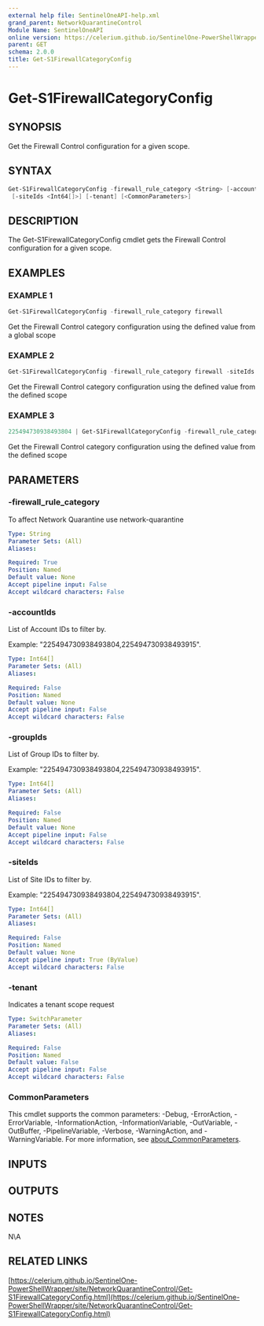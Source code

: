 ```yaml
---
external help file: SentinelOneAPI-help.xml
grand_parent: NetworkQuarantineControl
Module Name: SentinelOneAPI
online version: https://celerium.github.io/SentinelOne-PowerShellWrapper/site/NetworkQuarantineControl/Get-S1FirewallCategoryConfig.html
parent: GET
schema: 2.0.0
title: Get-S1FirewallCategoryConfig
---
```


# Get-S1FirewallCategoryConfig

## SYNOPSIS
Get the Firewall Control configuration for a given scope.

## SYNTAX

```powershell
Get-S1FirewallCategoryConfig -firewall_rule_category <String> [-accountIds <Int64[]>] [-groupIds <Int64[]>]
 [-siteIds <Int64[]>] [-tenant] [<CommonParameters>]
```

## DESCRIPTION
The Get-S1FirewallCategoryConfig cmdlet gets the Firewall Control configuration for a given scope.

## EXAMPLES

### EXAMPLE 1
```powershell
Get-S1FirewallCategoryConfig -firewall_rule_category firewall
```

Get the Firewall Control category configuration using the defined value from a global scope

### EXAMPLE 2
```powershell
Get-S1FirewallCategoryConfig -firewall_rule_category firewall -siteIds 225494730938493804
```

Get the Firewall Control category configuration using the defined value from the defined scope

### EXAMPLE 3
```powershell
225494730938493804 | Get-S1FirewallCategoryConfig -firewall_rule_category firewall
```

Get the Firewall Control category configuration using the defined value from the defined scope

## PARAMETERS

### -firewall_rule_category
To affect Network Quarantine use network-quarantine

```yaml
Type: String
Parameter Sets: (All)
Aliases:

Required: True
Position: Named
Default value: None
Accept pipeline input: False
Accept wildcard characters: False
```

### -accountIds
List of Account IDs to filter by.

Example: "225494730938493804,225494730938493915".

```yaml
Type: Int64[]
Parameter Sets: (All)
Aliases:

Required: False
Position: Named
Default value: None
Accept pipeline input: False
Accept wildcard characters: False
```

### -groupIds
List of Group IDs to filter by.

Example: "225494730938493804,225494730938493915".

```yaml
Type: Int64[]
Parameter Sets: (All)
Aliases:

Required: False
Position: Named
Default value: None
Accept pipeline input: False
Accept wildcard characters: False
```

### -siteIds
List of Site IDs to filter by.

Example: "225494730938493804,225494730938493915".

```yaml
Type: Int64[]
Parameter Sets: (All)
Aliases:

Required: False
Position: Named
Default value: None
Accept pipeline input: True (ByValue)
Accept wildcard characters: False
```

### -tenant
Indicates a tenant scope request

```yaml
Type: SwitchParameter
Parameter Sets: (All)
Aliases:

Required: False
Position: Named
Default value: False
Accept pipeline input: False
Accept wildcard characters: False
```

### CommonParameters
This cmdlet supports the common parameters: -Debug, -ErrorAction, -ErrorVariable, -InformationAction, -InformationVariable, -OutVariable, -OutBuffer, -PipelineVariable, -Verbose, -WarningAction, and -WarningVariable. For more information, see [about_CommonParameters](http://go.microsoft.com/fwlink/?LinkID=113216).

## INPUTS

## OUTPUTS

## NOTES
N\A

## RELATED LINKS

[https://celerium.github.io/SentinelOne-PowerShellWrapper/site/NetworkQuarantineControl/Get-S1FirewallCategoryConfig.html](https://celerium.github.io/SentinelOne-PowerShellWrapper/site/NetworkQuarantineControl/Get-S1FirewallCategoryConfig.html)

